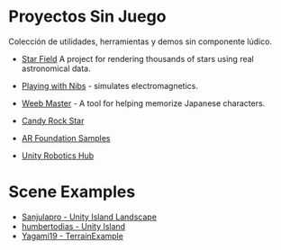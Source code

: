 # Proyectos Sin Juego

Colección de utilidades, herramientas y demos sin componente lúdico.
* [Star Field](https://github.com/piratesjustar/starfield)  A project for rendering thousands of stars using real astronomical data.

* [Playing with Nibs](https://github.com/playingwithnibs/playingwithnibs) - simulates electromagnetics.
* [Weeb Master](https://github.com/azoor-guy/WeebMaster) - A tool for helping memorize Japanese characters.
* [Candy Rock Star](https://github.com/unity3d-jp/unitychan-crs)
* [AR Foundation Samples](https://github.com/Unity-Technologies/arfoundation-samples)
* [Unity Robotics Hub](https://github.com/Unity-Technologies/Unity-Robotics-Hub)

# Scene Examples

* [Sanjulapro - Unity Island Landscape](https://github.com/Sanjulapro/Unity-Island-Landscape)
* [humbertodias - Unity Island](https://github.com/humbertodias/unity-island)
* [Yagami19 - TerrainExample](https://github.com/Yagami19/TerrainExample)
